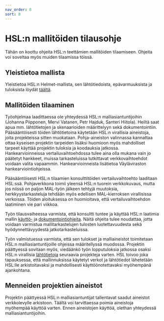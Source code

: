 ```yaml
---
nav_order: 8
sort: 8
---
```


# HSL:n mallitöiden tilausohje

Tähän on koottu ohjeita HSL:n teettämien mallitöiden tilaamiseen. Ohjeita voi soveltaa myös muiden tilaamissa töissä.

## Yleistietoa mallista

Yleistietoa HSL:n Helmet-mallista, sen lähtötiedoista, epävarmuuksista ja tuloksista löydät [täältä](index.md).

## Mallitöiden tilaaminen

Työohjelmaa laadittaessa ole yhteydessä HSL:n malliasiantuntijoihin (Johanna Piipponen, Mervi Vatanen, Petr Hajduk, Santeri Hiitola).
Heiltä saat apua mm. lähtötietojen ja skenaarioiden määrittelyyn sekä dokumentointiin.
Pääsääntöisesti töiden lähtötietoina käytetään HSL:n virallisia aineistoja, joita projekteissa sitten muokataan.
Pohja-aineiston valinnassa kannattaa ottaa kyseisen projektin tarpeiden lisäksi huomioon myös mahdolliset tarpeet käyttää projektin tuloksia ja koodauksia jatkossa.
Hankearvioinneissa vertailuvaihtoehdossa tulee aina olla mukana vain jo päätetyt hankkeet,
muissa tarkasteluissa tutkittavat verkkovaihtoehdot voidaan valita vapaammin.
Hankearvioinneista lisätietoa Väyläviraston hankearviointiohjeissa.

Pääsääntöisesti HSL:n tilaamien konsulttitöiden vertailuvaihtoehto laaditaan HSL:ssä.
Pohjaverkkona toimii yleensä HSL:n tuorein verkkokuvaus, mutta jos niissä on paljon MAL-työn jälkeen tehtyjä muutoksia,
herkkyystarkasteluja tehdään myös edellisen MAL-kierroksen virallisissa verkoissa.
Töiden aloituksessa on huomioitava, että vertailuvaihtoehdon laatiminen vie pari viikkoa.

Työn tilausvaiheessa varmista, että konsultti tuntee ja käyttää HSL:n laatimia
mallin [käyttö-](mallitoiden_yleisohje.md) ja [dokumentointiohjeita](HSL-toiden_dokumentointi.md).
Näitä ohjeita tulee noudattaa, jotta voidaan varmistua mallitarkastelujen tulosten luotettavuudesta sekä hyödynnettävyydestä jatkotarkasteluissa.

Työn valmistuessa varmista, että sen tulokset ja malliaineistot toimitetaan HSL:n malliasiantuntijoille ohjeissa määritellyssä muodossa.
Projektin päättyessä sovitaan myös, viedäänkö työn lopputuloksia jatkossa osaksi HSL:n virallisia [lähtötietoja](HSL_lahtotiedot.md) seuraavia projekteja varten. HSL toivoo joka tapauksessa, että mallinnuksissa käytetyt verkot ja lähtötiedot lähetetään HSL:lle arkistoitavaksi ja mahdollisesti käyttöönotettavaksi myöhempänä ajankohtana.

## Menneiden projektien aineistot

Projektin päättyessä HSL:n malliasiantuntijat tallentavat saadut aineistot verkkolevylle arkistoon.
Täältä voi tarvittaessa poimia aineistoja myöhempää käyttöä varten.
Ennen aineistojen käyttöä, olethan yhteydessä malliasiantuntijoihin.
